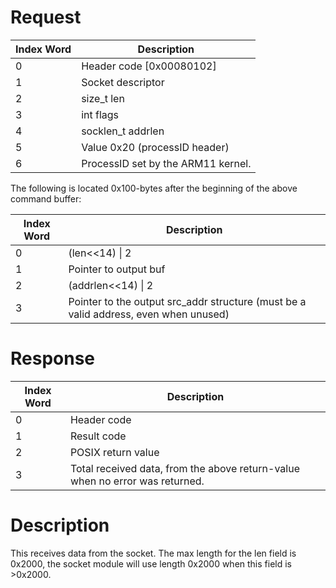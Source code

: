# Request

| Index Word | Description                        |
|------------|------------------------------------|
| 0          | Header code \[0x00080102\]         |
| 1          | Socket descriptor                  |
| 2          | size_t len                         |
| 3          | int flags                          |
| 4          | socklen_t addrlen                  |
| 5          | Value 0x20 (processID header)      |
| 6          | ProcessID set by the ARM11 kernel. |

The following is located 0x100-bytes after the beginning of the above
command buffer:

| Index Word | Description                                                                          |
|------------|--------------------------------------------------------------------------------------|
| 0          | (len\<\<14) \| 2                                                                     |
| 1          | Pointer to output buf                                                                |
| 2          | (addrlen\<\<14) \| 2                                                                 |
| 3          | Pointer to the output src_addr structure (must be a valid address, even when unused) |

# Response

| Index Word | Description                                                                  |
|------------|------------------------------------------------------------------------------|
| 0          | Header code                                                                  |
| 1          | Result code                                                                  |
| 2          | POSIX return value                                                           |
| 3          | Total received data, from the above return-value when no error was returned. |

# Description

This receives data from the socket. The max length for the len field is
0x2000, the socket module will use length 0x2000 when this field is
\>0x2000.